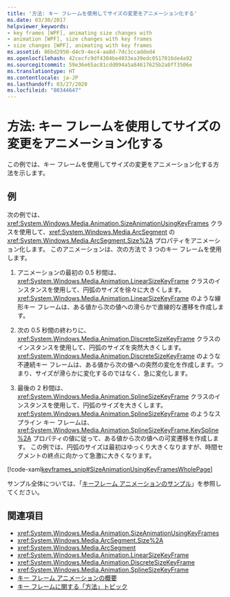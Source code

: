 ```yaml
---
title: '方法: キー フレームを使用してサイズの変更をアニメーション化する'
ms.date: 03/30/2017
helpviewer_keywords:
- key frames [WPF], animating size changes with
- animation [WPF], size changes with key frames
- size changes [WPF], animating with key frames
ms.assetid: 86bd2950-d4c9-4ec4-aa8d-7dc3ccadded4
ms.openlocfilehash: 42cecfc9df4304be4033ea39edc0517016de4a92
ms.sourcegitcommit: 59e36e65ac81cdd094a5a84617625b2a0ff3506e
ms.translationtype: HT
ms.contentlocale: ja-JP
ms.lasthandoff: 03/27/2020
ms.locfileid: "80344647"
---
```

# <a name="how-to-animate-size-changes-by-using-key-frames"></a>方法: キー フレームを使用してサイズの変更をアニメーション化する
この例では、キー フレームを使用してサイズの変更をアニメーション化する方法を示します。  
  
## <a name="example"></a>例  
 次の例では、<xref:System.Windows.Media.Animation.SizeAnimationUsingKeyFrames> クラスを使用して、<xref:System.Windows.Media.ArcSegment> の <xref:System.Windows.Media.ArcSegment.Size%2A> プロパティをアニメーション化します。 このアニメーションは、次の方法で 3 つのキー フレームを使用します。  
  
1. アニメーションの最初の 0.5 秒間は、<xref:System.Windows.Media.Animation.LinearSizeKeyFrame> クラスのインスタンスを使用して、円弧のサイズを徐々に大きくします。<xref:System.Windows.Media.Animation.LinearSizeKeyFrame> のような線形キー フレームは、ある値から次の値への滑らかで直線的な遷移を作成します。  
  
2. 次の 0.5 秒間の終わりに、<xref:System.Windows.Media.Animation.DiscreteSizeKeyFrame> クラスのインスタンスを使用して、円弧のサイズを突然大きくします。<xref:System.Windows.Media.Animation.DiscreteSizeKeyFrame> のような不連続キー フレームは、ある値から次の値への突然の変化を作成します。つまり、サイズが滑らかに変化するのではなく、急に変化します。  
  
3. 最後の 2 秒間は、<xref:System.Windows.Media.Animation.SplineSizeKeyFrame> クラスのインスタンスを使用して、円弧のサイズを大きくします。<xref:System.Windows.Media.Animation.SplineSizeKeyFrame> のようなスプライン キー フレームは、<xref:System.Windows.Media.Animation.SplineSizeKeyFrame.KeySpline%2A> プロパティの値に従って、ある値から次の値への可変遷移を作成します。 この例では、円弧のサイズは最初はゆっくり大きくなりますが、時間セグメントの終点に向かって急激に大きくなります。  
  
 [!code-xaml[keyframes_snip#SizeAnimationUsingKeyFramesWholePage](~/samples/snippets/xaml/VS_Snippets_Wpf/keyframes_snip/XAML/SizeAnimationUsingKeyFramesExample.xaml#sizeanimationusingkeyframeswholepage)]  
  
 サンプル全体については、「[キーフレーム アニメーションのサンプル](https://github.com/microsoft/WPF-Samples/tree/master/Animation/KeyFrameAnimation)」を参照してください。  
  
## <a name="see-also"></a>関連項目

- <xref:System.Windows.Media.Animation.SizeAnimationUsingKeyFrames>
- <xref:System.Windows.Media.ArcSegment.Size%2A>
- <xref:System.Windows.Media.ArcSegment>
- <xref:System.Windows.Media.Animation.LinearSizeKeyFrame>
- <xref:System.Windows.Media.Animation.DiscreteSizeKeyFrame>
- <xref:System.Windows.Media.Animation.SplineSizeKeyFrame>
- [キー フレーム アニメーションの概要](key-frame-animations-overview.md)
- [キー フレームに関する「方法」トピック](key-frame-animation-how-to-topics.md)
